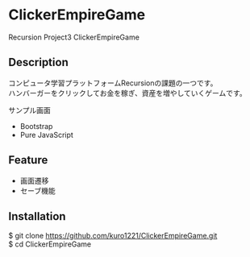 # ClickerEmpireGame

Recursion Project3 ClickerEmpireGame

## Description
コンピュータ学習プラットフォームRecursionの課題の一つです。<br>
ハンバーガーをクリックしてお金を稼ぎ、資産を増やしていくゲームです。

サンプル画面

- Bootstrap
- Pure JavaScript

## Feature
- 画面遷移
- セーブ機能

## Installation
$ git clone https://github.com/kuro1221/ClickerEmpireGame.git <br>
$ cd ClickerEmpireGame
